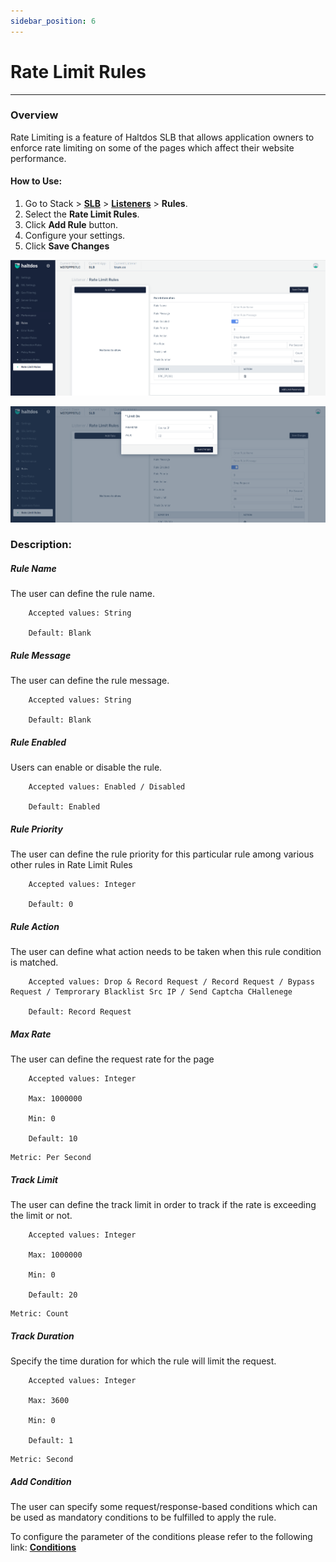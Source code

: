 ```yaml
---
sidebar_position: 6
---
```


# Rate Limit Rules

---
### Overview
Rate Limiting is a feature of Haltdos SLB that allows application owners to enforce rate limiting on some of the pages which affect their website performance.

#### How to Use:

1. Go to Stack > [**SLB**](/v7/enterprise/adc) > [**Listeners**](../listeners.md) > **Rules**.
2. Select the **Rate Limit Rules**.
3. Click **Add Rule** button.
4. Configure your settings. 
5. Click **Save Changes**

![Rate Limit rule](/img/adc/v7/docs/ratelimit.png)

![Rate limit rule](/img/adc/v7/docs/ratelimit1.png)

### Description:

##### **Rule Name**

The user can define the rule name.

```
    Accepted values: String

    Default: Blank 
```


##### **Rule Message**

The user can define the rule message.

```
    Accepted values: String

    Default: Blank
```


##### **Rule Enabled**

Users can enable or disable the rule.

```
    Accepted values: Enabled / Disabled

    Default: Enabled 
```


##### **Rule Priority**

The user can define the rule priority for this particular rule among various other rules in Rate Limit Rules

```
    Accepted values: Integer

    Default: 0 
```


##### **Rule Action**

The user can define what action needs to be taken when this rule condition is matched.

```
    Accepted values: Drop & Record Request / Record Request / Bypass Request / Temprorary Blacklist Src IP / Send Captcha CHallenege

    Default: Record Request  
```


##### **Max Rate**

The user can define the request rate for the page

```
    Accepted values: Integer

    Max: 1000000

    Min: 0

    Default: 10  
```


    Metric: Per Second 

##### **Track Limit**

The user can define the track limit in order to track if the rate is exceeding the limit or not.

```
    Accepted values: Integer

    Max: 1000000

    Min: 0

    Default: 20  
```


    Metric: Count

##### **Track Duration**

Specify the time duration for which the rule will limit the request.

```
    Accepted values: Integer

    Max: 3600

    Min: 0

    Default: 1  
```


    Metric: Second 

##### **Add Condition**

The user can specify some request/response-based conditions which can be used as mandatory conditions to be fulfilled to apply the rule.

To configure the parameter of the conditions please refer to the following link: [**Conditions**](/v7/enterprise/adc/listeners/rules/conditions)

